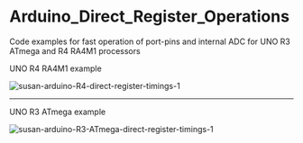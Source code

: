 # Arduino_Direct_Register_Operations
Code examples for fast operation of port-pins and internal ADC for UNO R3 ATmega and R4 RA4M1 processors

UNO R4 RA4M1 example

![susan-arduino-R4-direct-register-timings-1](https://github.com/TriodeGirl/Arduino_Direct_Register_Operations/assets/139503623/2bf2f33b-f6de-4e98-9944-bafff5b0e9dc)

----
UNO R3 ATmega example

![susan-arduino-R3-ATmega-direct-register-timings-1](https://github.com/TriodeGirl/Arduino_Direct_Register_Operations/assets/139503623/a35586ea-649b-40c7-a54b-df63499c17f3)
